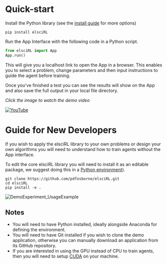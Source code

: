 # Quick-start

Install the Python library (see the [install guide](https://github.com/pdfosborne/elsciRL#install-guide) for more options)
```
pip install elsciRL
```

Run the App Interface with the following code in a Python script.  
```python
from elsciRL import App
App.run()
```

This will give you a localhost link to open the App in a browser. This enables you to select a problem, change parameters and then input instructions to guide the agent before training. 

Once you've finished a test you can see the results will show on the App and also save the full output in your local file directory.

*Click the image to watch the demo video*

[![YouTube](http://i.ytimg.com/vi/JbPtl7Sk49Y/hqdefault.jpg)](https://www.youtube.com/watch?v=JbPtl7Sk49Y)

# Guide for New Developers

If you wish to apply the elsciRL library to your own problems or design your own algorithms you will need to understand how to train agents without the App interface. 

To edit the core elsciRL library you will need to install it as an editable package, we suggest doing this in a [Python environment](https://github.com/pdfosborne/elsciRL#using-a-python-environment)).
```
git clone https://github.com/pdfosborne/elsciRL.git
cd elsciRL
pip install -e .
```


![DemoExperiment_UsageExample](<../_Modules/DemoExperiment.md#Usage Example>)


## Notes
- You will need to have Python installed, ideally alongside Anaconda for defining the environment.
- You will need to have Git installed if you wish to clone the demo application, otherwise you can manually download an application from its GitHub repository.
- If you are interested in using the GPU instead of CPU to train agents, then you will need to setup [CUDA](https://docs.nvidia.com/cuda/cuda-installation-guide-microsoft-windows/) on your machine.